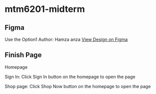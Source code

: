 # mtm6201-midterm

## Figma

Use the Option1 Author: Hamza anza [View Design on Figma](https://www.figma.com/community/file/1277998375898787881)

## Finish Page

Homepage

Sign In: Click Sign In button on the homepage to open the page

Shop page: Click Shop Now button on the homepage to open the page
